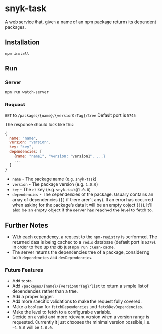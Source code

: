 # snyk-task
A web service that, given a name of an npm package returns its dependent packages.

## Installation

`npm install`

## Run
### Server
`npm run watch-server`
### Request
`GET` to `/packages/{name}/{versionOrTag}/tree`
Default port is `5745`

The response should look like this:
```javascript
{
  name: "name",
  version: "version",
  key: "key",
  dependencies: [
    {name: "name1", "version: "version1", ...}
    ...
  ]
}
```
- `name` - The package name (e.g. `snyk-task`)
- `version` - The package version (e.g. `1.0.0`)
- `key` - The `db` key (e.g. `snyk-task@1.0.0`)
- `dependencies` - The dependencies of the package. Usually contains an array of dependencies (`[]` if there aren't any). If an error has occurred when asking for the package's data it will be an empty object (`{}`). It'll also be an empty object if the server has reached the level to fetch to.

## Further Notes

* With each dependency, a request to the `npm-registry` is performed. The returned data is being cached to a `redis` database (default port is `6379`). In order to free up the db just `npm run clean-cache`.
* The server returns the dependencies tree of a package, considering both `dependencies` and `devDependencies`.

### Future Features

* Add tests.
* Add `/packages/{name}/{versionOrTag}/list` to return a simple list of dependencies rather than a tree.
* Add a proper logger.
* Add more specific validations to make the request fully covered.
* Make a `boolean` for `fetchDependencies` and `fetchDevDependencies`.
* Make the level to fetch to a configurable variable.
* Decide on a valid and more relevant version when a version range is requested. Currently it just chooses the minimal version possible, i.e. `~1.0.0` will be `1.0.0`.